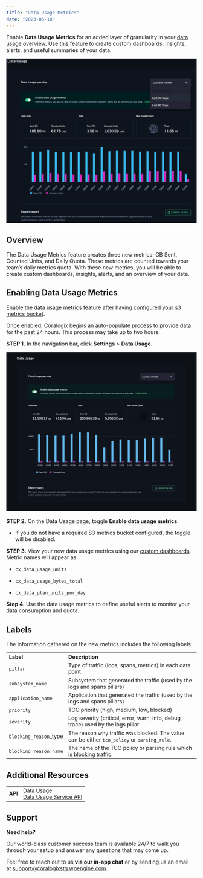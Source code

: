 ```yaml
---
title: "Data Usage Metrics"
date: "2023-05-18"
---
```


Enable **Data Usage Metrics** for an added layer of granularity in your [data usage](http://coralogixstg.wpengine.com/docs/data-usage/) overview. Use this feature to create custom dashboards, insights, alerts, and useful summaries of your data.

![](images/Data-Usage-1-1024x887.png)

## Overview

The Data Usage Metrics feature creates three new metrics: GB Sent, Counted Units, and Daily Quota. These metrics are counted towards your team’s daily metrics quota. With these new metrics, you will be able to create custom dashboards, insights, alerts, and an overview of your data.

## Enabling Data Usage Metrics

Enable the data usage metrics feature after having [configured your s3 metrics bucket](https://coralogixstg.wpengine.com/docs/archive-s3-bucket-forever/).

Once enabled, Coralogix begins an auto-populate process to provide data for the past 24 hours. This process may take up to two hours.

**STEP 1.** In the navigation bar, click **Settings** > **Data Usage**.

![](images/Data-Usage-Metrics-Support-1024x859.png)

**STEP 2.** On the Data Usage page, toggle **Enable data usage metrics**.

- If you do not have a required S3 metrics bucket configured, the toggle will be disabled.

**STEP 3.** View your new data usage metrics using our [custom dashboards](https://coralogixstg.wpengine.com/docs/custom-dashboards/). Metric names will appear as:

- `cx_data_usage_units` 

- `cx_data_usage_bytes_total`

- `cx_data_plan_units_per_day`

**Step 4.** Use the data usage metrics to define useful alerts to monitor your data consumption and quota.

## Labels

The information gathered on the new metrics includes the following labels:

<table><tbody><tr><td><strong>Label</strong></td><td><strong>Description</strong></td></tr><tr><td><code>pillar</code></td><td>Type of traffic (logs, spans, metrics) in each data point</td></tr><tr><td><code>subsystem_name</code></td><td>Subsystem that generated the traffic (used by the logs and spans pillars)</td></tr><tr><td><code>application_name</code></td><td>Application that generated the traffic (used by the logs and spans pillars)</td></tr><tr><td><code>priority</code></td><td>TCO priority (high, medium, low, blocked)</td></tr><tr><td><code>severity</code></td><td>Log severity (critical, error, warn, info, debug, trace) used by the logs pillar</td></tr><tr><td><code>blocking_reason</code>_type</td><td>The reason why traffic was blocked. The value can be either <code>tco_policy</code>&nbsp;or <code>parsing_rule</code>.</td></tr><tr><td><code>blocking_reason_name</code></td><td>The name of the TCO policy or parsing rule which is blocking traffic.</td></tr></tbody></table>

## Additional Resources

<table><tbody><tr><td><strong>API</strong></td><td><a href="https://coralogixstg.wpengine.com/docs/data-usage/">Data Usage</a><br><a href="https://coralogixstg.wpengine.com/docs/data-usage-service-api/">Data Usage Service API</a></td></tr></tbody></table>

## **Support**

**Need help?**

Our world-class customer success team is available 24/7 to walk you through your setup and answer any questions that may come up.

Feel free to reach out to us **via our in-app chat** or by sending us an email at [support@coralogixstg.wpengine.com](mailto:support@coralogixstg.wpengine.com).
